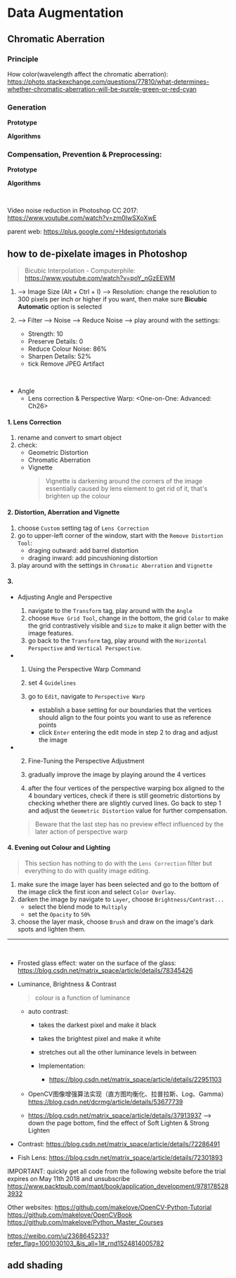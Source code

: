 # Data Augmentation

## Chromatic Aberration

### Principle
     
How color(wavelength affect the chromatic aberration): https://photo.stackexchange.com/questions/77810/what-determines-whether-chromatic-aberration-will-be-purple-green-or-red-cyan

### Generation

**Prototype**

**Algorithms**
  
### Compensation, Prevention & Preprocessing:

**Prototype**

**Algorithms**

<br/>



Video noise reduction in Photoshop CC 2017: <https://www.youtube.com/watch?v=zm0IwSXoXwE>

parent web: <https://plus.google.com/+Hdesigntutorials>




## how to de-pixelate images in Photoshop

> Bicubic Interpolation - Computerphile: <https://www.youtube.com/watch?v=poY_nGzEEWM>

1. --> Image Size (Alt + Ctrl + I) --> Resolution: change the resolution to 300 pixels per inch or higher if you want, then make sure **Bicubic Automatic** option is selected
2. --> Filter --> Noise --> Reduce Noise --> play around with the settings:
    
    - Strength: 10
    - Preserve Details: 0
    - Reduce Colour Noise: 86%
    - Sharpen Details: 52%
    - tick Remove JPEG Artifact




<br/>

- Angle
  - Lens correction & Perspective Warp: <One-on-One: Advanced: Ch26>

#### 1. Lens Correction

1. rename and convert to smart object 
2. check:
    - Geometric Distortion
    - Chromatic Aberration
    - Vignette
        > Vignette is darkening around the corners of the image essentially caused by lens element
        > to get rid of it, that's brighten up the colour

#### 2. Distortion, Aberration and Vignette
    
1. choose `Custom` setting tag of `Lens Correction`
2. go to upper-left corner of the window, start with the `Remove Distortion Tool`:
    - draging outward: add barrel distortion
    - draging inward: add pincushioning distortion
3. play around with the settings in `Chromatic Aberration` and `Vignette`
    
#### 3. 

- Adjusting Angle and Perspective  
    
    1. navigate to the `Transform` tag, play around with the `Angle`
    2. choose `Move Grid Tool`, change in the bottom, the grid `Color` to make the grid contrastively visible and `Size` to make it align better with the image features.  
    3. go back to the `Transform` tag, play around with the `Horizontal Perspective` and `Vertical Perspective`.
    
- 1. Using the Perspective Warp Command

    1. set 4 `Guidelines`
    2. go to `Edit`, navigate to `Perspective Warp`
    
        - establish a base setting for our boundaries that the vertices should align to the four points you want to use as reference points
        - click `Enter` entering the edit mode in step 2 to drag and adjust the image
        
- 2. Fine-Tuning the Perspective Adjustment

    1. gradually improve the image by playing around the 4 vertices
    2. after the four vertices of the perspective warping box aligned to the 4 boundary vertices, check if there is still geometric distortions by checking whether there are slightly curved lines. Go back to step 1 and adjust the `Geometric Distortion` value for further compensation.
    
    > Beware that the last step has no preview effect influenced by the later action of perspective warp
    
#### 4. Evening out Colour and Lighting

> This section has nothing to do with the `Lens Correction` filter but everything to do with quality image editing.

1. make sure the image layer has been selected and go to the bottom of the image click the first icon and select `Color Overlay`. 
2. darken the image by navigate to `Layer`, choose `Brightness/Contrast...` 
    - select the blend mode to `Multiply`
    - set the `Opacity` to `50%`
3. choose the layer mask, choose `Brush` and draw on the image's dark spots and lighten them.



---
<br/>

- Frosted glass effect: water on the surface of the glass: https://blog.csdn.net/matrix_space/article/details/78345426



- Luminance, Brightness & Contrast
  > colour is a function of luminance
  - auto contrast:
    - takes the darkest pixel and make it black
    - takes the brightest pixel and make it white
    - stretches out all the other luminance levels in between

    - Implementation:
      - https://blog.csdn.net/matrix_space/article/details/22951103

  - OpenCV图像增强算法实现（直方图均衡化、拉普拉斯、Log、Gamma） https://blog.csdn.net/dcrmg/article/details/53677739

  - https://blog.csdn.net/matrix_space/article/details/37913937 --> down the page bottom, find the effect of Soft Lighten & Strong Lighten

- Contrast: https://blog.csdn.net/matrix_space/article/details/72286491



- Fish Lens: https://blog.csdn.net/matrix_space/article/details/72301893


IMPORTANT: quickly get all code from the following website before the trial expires on May 11th 2018 and unsubscribe 
<https://www.packtpub.com/mapt/book/application_development/9781785283932>


Other websites: 
<https://github.com/makelove/OpenCV-Python-Tutorial>
<https://github.com/makelove/OpenCVBook>
<https://github.com/makelove/Python_Master_Courses>

<https://weibo.com/u/2368645233?refer_flag=1001030103_&is_all=1#_rnd1524814005782>



## add shading

